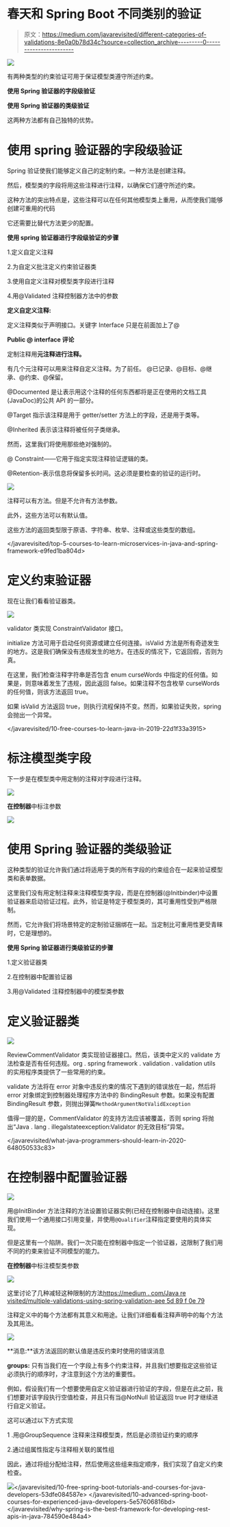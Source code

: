 # 春天和 Spring Boot 不同类别的验证

> 原文：<https://medium.com/javarevisited/different-categories-of-validations-8e0a0b78d34c?source=collection_archive---------0----------------------->

![](img/487752178bb795339bc909653560742c.png)

有两种类型的约束验证可用于保证模型类遵守所述约束。

**使用 Spring 验证器的字段级验证**

**使用 Spring 验证器的类级验证**

这两种方法都有自己独特的优势。

# **使用 spring 验证器的字段级验证**

Spring 验证使我们能够定义自己的定制约束。一种方法是创建注释。

然后，模型类的字段将用这些注释进行注释，以确保它们遵守所述约束。

这种方法的突出特点是，这些注释可以在任何其他模型类上重用，从而使我们能够创建可重用的代码

它还需要比替代方法更少的配置。

**使用 spring 验证器进行字段级验证的步骤**

1.定义自定义注释

2.为自定义批注定义约束验证器类

3.使用自定义注释对模型类字段进行注释

4.用@Validated 注释控制器方法中的参数

**定义自定义注释:**

定义注释类似于声明接口。关键字 Interface 只是在前面加上了@

**Public @ interface 评论**

定制注释用**元注释进行注释。**

有几个元注释可以用来注释自定义注释。为了前任。
@已记录、@目标、@继承、@约束、@保留。

@Documented 是让表示用这个注释的任何东西都将是正在使用的文档工具(JavaDoc)的公共 API 的一部分。

@Target 指示该注释是用于 getter/setter 方法上的字段，还是用于类等。

@Inherited 表示该注释将被任何子类继承。

然而，这里我们将使用那些绝对强制的。

@ Constraint——它用于指定实现注释验证逻辑的类。

@Retention-表示信息将保留多长时间。这必须是要检查的验证的运行时。

![](img/d0ca90b60298c1fd191f1d8340ab9b86.png)

注释可以有方法。但是不允许有方法参数。

此外，这些方法可以有默认值。

这些方法的返回类型限于原语、字符串、枚举、注释或这些类型的数组。

</javarevisited/top-5-courses-to-learn-microservices-in-java-and-spring-framework-e9fed1ba804d>  

# **定义约束验证器**

现在让我们看看验证器类。

![](img/366818c6b65560e6989ea28d9c5e22a6.png)

validator 类实现 ConstraintValidator 接口。

initialize 方法可用于启动任何资源或建立任何连接。isValid 方法是所有奇迹发生的地方。这是我们确保没有违规发生的地方。在违反的情况下，它返回假，否则为真。

在这里，我们检查注释字符串是否包含 enum curseWords 中指定的任何值。如果是，则意味着发生了违规，因此返回 false。如果注释不包含枚举 curseWords 的任何值，则该方法返回 true。

如果 isValid 方法返回 true，则执行流程保持不变。然而，如果验证失败，spring 会抛出一个异常。

</javarevisited/10-free-courses-to-learn-java-in-2019-22d1f33a3915>  

# **标注模型类字段**

下一步是在模型类中用定制的注释对字段进行注释。

![](img/69406f9899c7c3ca1ed48b98ddcc0b34.png)

**在控制器**中标注参数

![](img/2cb9bcd1d6bdd4fd8a5b255dfb8f42ad.png)

# **使用 Spring 验证器的类级验证**

这种类型的验证允许我们通过将适用于类的所有字段的约束组合在一起来验证模型类和表单数据。

这里我们没有用定制注释来注释模型类字段，而是在控制器(@Initbinder)中设置验证器来启动验证过程。此外，验证是特定于模型类的，其可重用性受到严格限制。

然而，它允许我们将场景特定的定制验证捆绑在一起。当定制比可重用性更受青睐时，它是理想的。

**使用 Spring 验证器进行类级验证的步骤**

1.定义验证器类

2.在控制器中配置验证器

3.用@Validated 注释控制器中的模型类参数

# **定义验证器类**

[![](img/8642f0d606a13fbaae495507d26f1a4f.png)](https://medium.com/hackernoon/top-5-spring-boot-and-spring-cloud-books-for-java-developers-75df155dcedc)

ReviewCommentValidator 类实现验证器接口。然后，该类中定义的 validate 方法检查是否有任何违规。org . spring framework . validation . validation utils 的实用程序类提供了一些常用的约束。

validate 方法将在 error 对象中违反约束的情况下遇到的错误放在一起，然后将 error 对象绑定到控制器处理程序方法中的 BindingResult 参数。如果没有配置 BindingResult 参数，则抛出弹簧`MethodArgumentNotValidException`

值得一提的是，CommentValidator 的支持方法应该被覆盖，否则 spring 将抛出“Java . lang . illegalstateexception:Validator 的无效目标”异常。

</javarevisited/what-java-programmers-should-learn-in-2020-648050533c83>  

# **在控制器中配置验证器**

[![](img/011e4ec22adc8d6fa7f170289d95f1b3.png)](https://javarevisited.blogspot.com/2018/07/top-5-books-to-learn-spring-boot-and-spring-cloud-java.html)

用@InitBinder 方法注释的方法设置验证器实例(已经在控制器中自动连接)。这里我们使用一个通用接口引用变量，并使用`@Qualifier`注释指定要使用的具体实现。

但是这里有一个陷阱。我们一次只能在控制器中指定一个验证器，这限制了我们用不同的约束来验证不同模型的能力。

**在控制器**中标注模型类参数

![](img/e0d8706acb3bf46ac3f81c72f0c18bdf.png)

这里讨论了几种减轻这种限制的方法[https://medium . com/Java re visited/multiple-validations-using-spring-validation-aee 5d 89 f 0e 79](/javarevisited/multiple-validations-using-spring-validation-aee5d89f0e79)

注释定义中的每个方法都有其意义和用途。让我们详细看看注释声明中的每个方法及其用法。

![](img/d0ca90b60298c1fd191f1d8340ab9b86.png)

**消息:**该方法返回的默认值是违反约束时使用的错误消息

**groups:** 只有当我们在一个字段上有多个约束注释，并且我们想要指定这些验证必须执行的顺序时，才注意到这个方法的重要性。

例如，假设我们有一个想要使用自定义验证器进行验证的字段，但是在此之前，我们想要对该字段执行空值检查，并且只有当@NotNull 验证返回 true 时才继续进行自定义验证。

这可以通过以下方式实现

1 .用@GroupSequence 注释来注释模型类，然后是必须验证约束的顺序

2.通过组属性指定与注释相关联的属性组

因此，通过将组分配给注释，然后使用这些组来指定顺序，我们实现了自定义约束检查。

![](img/9990521bab06718c941996749dd73cc3.png)</javarevisited/10-free-spring-boot-tutorials-and-courses-for-java-developers-53dfe084587e>  </javarevisited/10-advanced-spring-boot-courses-for-experienced-java-developers-5e57606816bd>  </javarevisited/why-spring-is-the-best-framework-for-developing-rest-apis-in-java-784590e484a4> 